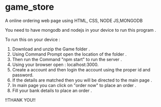 # game_store
A online ordering web page using HTML, CSS, NODE JS,MONGODB


You need to have mongodb and nodejs in your device to run this program . 


To run this on your device :
1. Download and unzip the Game folder .
2. Using Command Prompt open the location of the folder .
3. Then run the Command "npm start" to run the server .
4. Using your browser open : localhost:3000.
5. Create a account and then login the account using the proper id and password.
6. If the details are matched then you will be directed  to the main page .
7. In main page you can click on "order now" to place an order .
8. Fill your bank details to place an order .

!!THANK YOU!!
